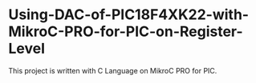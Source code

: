 # Using-DAC-of-PIC18F4XK22-with-MikroC-PRO-for-PIC-on-Register-Level
This project is written with C Language on MikroC PRO for PIC. 
